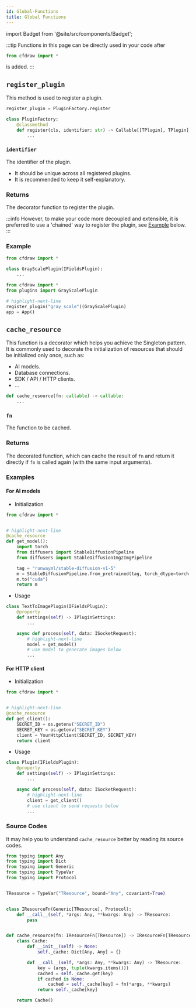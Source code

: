 ```yaml
---
id: Global-Functions
title: Global Functions
---
```


import Badget from '@site/src/components/Badget';

:::tip
Functions in this page can be directly used in your code after

```python
from cfdraw import *
```

is added.
:::

## `register_plugin`

This method is used to register a plugin.

```python title="cfdraw/__init__.py"
register_plugin = PluginFactory.register
```

```python title="cfdraw/plugins/factory.py"
class PluginFactory:
    @classmethod
    def register(cls, identifier: str) -> Callable[[TPlugin], TPlugin]:
        ...
```

### `identifier`

<Badget type="str" required />

The identifier of the plugin.
* It should be unique across all registered plugins.
* It is recommended to keep it self-explanatory.

### Returns

<Badget type="Callable[[TPlugin], TPlugin]" />

The decorator function to register the plugin.

:::info
However, to make your code more decoupled and extensible, it is preferred to use a 'chained' way to register the plugin, see [Example](#example) below.
:::

### Example

```python title="plugins.py"
from cfdraw import *

class GrayScalePlugin(IFieldsPlugin):
    ...
```

```python title="app.py"
from cfdraw import *
from plugins import GrayScalePlugin

# highlight-next-line
register_plugin("gray_scale")(GrayScalePlugin)
app = App()
```

## `cache_resource`

This function is a decorator which helps you achieve the Singleton pattern. It is commonly used to decorate the initialization of resources that should be initialized only once, such as:
* AI models.
* Database connections.
* SDK / API / HTTP clients.
* ...

```python title="cfdraw/utils/cache.py"
def cache_resource(fn: callable) -> callable:
    ...
```

### `fn`

<Badget type="callable" required />

The function to be cached.

### Returns

<Badget type="callable" />

The decorated function, which can cache the result of `fn` and return it directly if `fn` is called again (with the same input arguments).

### Examples

#### For AI models

* Initialization

```python title="app.py"
from cfdraw import *


# highlight-next-line
@cache_resource
def get_model():
    import torch
    from diffusers import StableDiffusionPipeline
    from diffusers import StableDiffusionImg2ImgPipeline

    tag = "runwayml/stable-diffusion-v1-5"
    m = StableDiffusionPipeline.from_pretrained(tag, torch_dtype=torch.float16)
    m.to("cuda")
    return m
```

* Usage

```python title="app.py"
class TextToImagePlugin(IFieldsPlugin):
    @property
    def settings(self) -> IPluginSettings:
        ...

    async def process(self, data: ISocketRequest):
        # highlight-next-line
        model = get_model()
        # use model to generate images below
        ...
```

#### For HTTP client

* Initialization

```python title="app.py"
from cfdraw import *


# highlight-next-line
@cache_resource
def get_client():
    SECRET_ID = os.getenv("SECRET_ID")
    SECRET_KEY = os.getenv("SECRET_KEY")
    client = YourHttpClient(SECRET_ID, SECRET_KEY)
    return client
```

* Usage

```python title="app.py"
class Plugin(IFieldsPlugin):
    @property
    def settings(self) -> IPluginSettings:
        ...

    async def process(self, data: ISocketRequest):
        # highlight-next-line
        client = get_client()
        # use client to send requests below
        ...
```

### Source Codes

It may help you to understand `cache_resource` better by reading its source codes.

```python
from typing import Any
from typing import Dict
from typing import Generic
from typing import TypeVar
from typing import Protocol


TResource = TypeVar("TResource", bound="Any", covariant=True)


class IResourceFn(Generic[TResource], Protocol):
    def __call__(self, *args: Any, **kwargs: Any) -> TResource:
        pass


def cache_resource(fn: IResourceFn[TResource]) -> IResourceFn[TResource]:
    class Cache:
        def __init__(self) -> None:
            self._cache: Dict[Any, Any] = {}

        def __call__(self, *args: Any, **kwargs: Any) -> TResource:
            key = (args, tuple(kwargs.items()))
            cached = self._cache.get(key)
            if cached is None:
                cached = self._cache[key] = fn(*args, **kwargs)
            return self._cache[key]

    return Cache()
```
